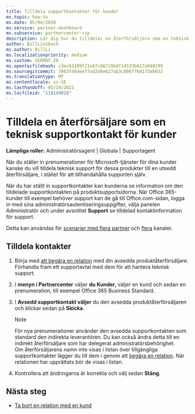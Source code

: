 ```yaml
---
title: Tilldela supportkontakter för kunder
ms.topic: how-to
ms.date: 05/04/2020
ms.service: partner-dashboard
ms.subservice: partnercenter-csp
description: Lär dig hur du tilldelar en återförsäljare som en teknisk supportkontakt för kunder som har prenumerationer på Microsoft-tjänster.
author: BillLinzbach
ms.author: BillLi
ms.localizationpriority: medium
ms.custom: SEOMAY.20
ms.openlocfilehash: c3ec63109f21c67c66719b8f145336617a948199
ms.sourcegitcommit: 7063fdddee77ad2d8e627ab3c806f76d173ab652
ms.translationtype: MT
ms.contentlocale: sv-SE
ms.lasthandoff: 05/19/2021
ms.locfileid: "110149918"
---
```

# <a name="assign-a-reseller-as-a-technical-support-contact-for-customers"></a>Tilldela en återförsäljare som en teknisk supportkontakt för kunder

**Lämpliga roller:** Administratörsagent | Globala | Supportagent


När du ställer in prenumerationer för Microsoft-tjänster för dina kunder kanske du vill tilldela teknisk support för dessa produkter till en utsedd återförsäljare, i stället för att tillhandahålla supporten själv.

När du har ställt in supportkontakter kan kunderna se information om den tilldelade supportkontakten på produktsupportsidorna. När Office 365-kunder till exempel behöver support kan de gå till Office.com-sidan, logga  in med sina administratörsautentiseringsuppgifter, välja panelen Administratör och under avsnittet **Support** se tilldelad kontaktinformation för support.

Detta kan användas för [scenarier med flera partner](multipartner.md) och [flera](multichannel.md) kanaler. 


## <a name="assign-contacts"></a>Tilldela kontakter

1. Börja med [att begära en relation](request-a-relationship-with-a-customer.md) med din avsedda produktåterförsäljare. Förhandla fram ett supportavtal med dem för att hantera teknisk support.

2. I **menyn i Partnercenter** väljer **du Kunder,** väljer en kund och sedan en prenumeration, till exempel Office 365 Business Standard.

3. I  **Avsedd supportkontakt väljer** du den avsedda produktåterförsäljaren och klickar sedan på **Skicka**. 

      >[!NOTE]  
      >För nya prenumerationer använder den avsedda supportkontakten som standard den indirekta leverantören. Du kan också ändra detta till en indirekt återförsäljare som har delegerat administratörsbehörighet.    
    >Om återförsäljarens namn inte visas i listan över tillgängliga supportkontakter lägger du till dem i genom att [begära en relation](request-a-relationship-with-a-customer.md). När relationen har upprättats bör de visas i listan.  

4. Kontrollera att ändringarna är korrekta och välj sedan **Stäng**.

## <a name="next-steps"></a>Nästa steg

- [Ta bort en relation med en kund](remove-a-relationship.md)